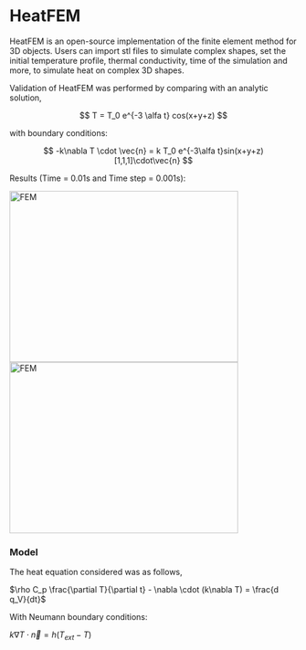 # HeatFEM
HeatFEM is an open-source implementation of the finite element method for 3D objects. Users can import stl files to simulate complex shapes, set the initial temperature profile, thermal conductivity, time of the simulation and more, to simulate heat on complex 3D shapes.

Validation of HeatFEM was performed by comparing with an analytic solution,

$$
T = T_0 e^{-3 \alfa t} cos(x+y+z)
$$

with boundary conditions:

$$
-k\nabla T \cdot \vec{n} = k T_0 e^{-3\alfa t}sin(x+y+z) [1,1,1]\cdot\vec{n}
$$

Results (Time = 0.01s and Time step = 0.001s):

<img src="https://github.com/user-attachments/assets/824870fa-2b5a-4a0b-a339-ce0ca52be7b5" alt="FEM" width="400" height="300"/>
<img src="https://github.com/user-attachments/assets/ea17495c-0b04-423d-8281-8de3214d2ae9" alt="FEM" width="400" height="300"/>

### Model
The heat equation considered was as follows,

$\rho C_p \frac{\partial T}{\partial t} - \nabla \cdot (k\nabla T) = \frac{d q_V}{dt}$

With Neumann boundary conditions: 

$k\nabla T \cdot \vec{n} = h\left(T_{ext}-T\right)$
